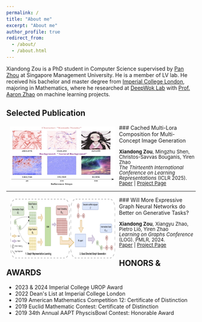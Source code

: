 ```yaml
---
permalink: /
title: "About me"
excerpt: "About me"
author_profile: true
redirect_from: 
  - /about/
  - /about.html
---
```


Xiandong Zou is a PhD student in Computer Science supervised by [Pan Zhou](https://panzhous.github.io/) at Singapore Management University. He is a member of LV lab. He received his bachelor and master degree from [Imperial College London](https://www.imperial.ac.uk/mathematics/), majoring in Mathematics, where he researched at [DeepWok Lab](https://deepwok.github.io/) with [Prof. Aaron Zhao](https://aaron-zhao123.github.io/) on machine learning projects.

Selected Publication
-----
<img style="float: left; margin:5px 10px" src="../images/paper/smot.png" width="280" height="160">
### Cached Multi-Lora Composition for Multi-Concept Image Generation
<p style="line-height:1.0">
<font size="2">
<b>Xiandong Zou</b>, Mingzhu Shen, Christos-Savvas Bouganis, Yiren Zhao<br />
<i>The Thirteenth International Conference on Learning Representations</i> (ICLR 2025).<br />
<a href="https://arxiv.org/abs/2502.04923">Paper</a> |
<a href="https://github.com/Yqcca/CMLoRA">Project Page</a> 
<br />
</font>
</p>

-----
<img style="float: left; margin:5px 10px" src="../images/paper/gnn.png" width="280" height="160">
### Will More Expressive Graph Neural Networks do Better on Generative Tasks?
<p style="line-height:1.0">
<font size="2">
<b>Xiandong Zou</b>, Xiangyu Zhao, Pietro Liò, Yiren Zhao<br />
<i>Learning on Graphs Conference</i> (LOG). PMLR, 2024.<br />
<a href="https://arxiv.org/abs/2308.11978">Paper</a> |
<a href="https://github.com/Yqcca/graph-generative-models">Project Page</a> 
<br />
</font>
</p>

HONORS & AWARDS
-----
* 2023 & 2024 Imperial College UROP Award
* 2022 Dean's List at Imperial College London
* 2019 American Mathematics Competition 12: Certificate of Distinction
* 2019 Euclid Mathematic Contest: Certificate of Distinction
* 2019 34th Annual AAPT PhyscisBowl Contest: Honorable Award
